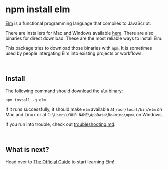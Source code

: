 # npm install elm

[Elm](https://elm-lang.org) is a functional programming language that compiles to JavaScript.

There are installers for Mac and Windows available [here](https://github.com/elm/compiler/releases/tag/0.19.1). There are also binaries for direct download. These are the most reliable ways to install Elm.

This package tries to download those binaries with `npm`. It is sometimes used by people intergating Elm into existing projects or workflows.

<br/>


## Install

The following command should download the `elm` binary:

```
npm install -g elm
```

If it runs successfully, it should make `elm` available at `/usr/local/bin/elm` on Mac and Linux or at `C:\Users\YOUR_NAME\AppData\Roaming\npm\` on Windows.

If you run into trouble, check out [troubleshooting.md](troubleshooting.md).

<br/>


## What is next?

Head over to [The Official Guide](https://guide.elm-lang.org/) to start learning Elm!
